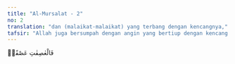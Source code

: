```yaml
---
title: "Al-Mursalat - 2"
no: 2
translation: "dan (malaikat-malaikat) yang terbang dengan kencangnya,"
tafsir: "Allah juga bersumpah dengan angin yang bertiup dengan kencang. Ada pula yang mengartikan al-'asifat dengan malaikat-malaikat yang menjauhkan diri dari kebatilan sebagaimana halnya angin kencang yang berhembus meniup onggokan tanah atau debu di atas batu. Yang lain menafsirkannya dengan angin yang menyebarkan air hujan."
---
```


فَالْعٰصِفٰتِ عَصْفًاۙ
